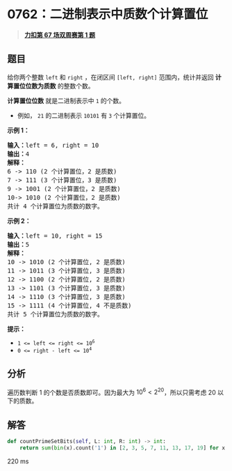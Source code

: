 # 0762：二进制表示中质数个计算置位


> <u>**[力扣第 67 场双周赛第 1 题](https://leetcode.cn/problems/prime-number-of-set-bits-in-binary-representation/)**</u>

## 题目

<p>给你两个整数 <code>left</code> 和 <code>right</code> ，在闭区间 <code>[left, right]</code> 范围内，统计并返回 <strong>计算置位位数为质数</strong> 的整数个数。</p>

<p><strong>计算置位位数</strong> 就是二进制表示中 <code>1</code> 的个数。</p>

<ul>
<li>例如， <code>21</code> 的二进制表示 <code>10101</code> 有 <code>3</code> 个计算置位。</li>
</ul>



<p><strong>示例 1：</strong></p>

<pre>
<strong>输入：</strong>left = 6, right = 10
<strong>输出：</strong>4
<strong>解释：</strong>
6 -&gt; 110 (2 个计算置位，2 是质数)
7 -&gt; 111 (3 个计算置位，3 是质数)
9 -&gt; 1001 (2 个计算置位，2 是质数)
10-&gt; 1010 (2 个计算置位，2 是质数)
共计 4 个计算置位为质数的数字。
</pre>

<p><strong>示例 2：</strong></p>

<pre>
<strong>输入：</strong>left = 10, right = 15
<strong>输出：</strong>5
<strong>解释：</strong>
10 -&gt; 1010 (2 个计算置位, 2 是质数)
11 -&gt; 1011 (3 个计算置位, 3 是质数)
12 -&gt; 1100 (2 个计算置位, 2 是质数)
13 -&gt; 1101 (3 个计算置位, 3 是质数)
14 -&gt; 1110 (3 个计算置位, 3 是质数)
15 -&gt; 1111 (4 个计算置位, 4 不是质数)
共计 5 个计算置位为质数的数字。
</pre>



<p><strong>提示：</strong></p>

<ul>
<li><code>1 &lt;= left &lt;= right &lt;= 10<sup>6</sup></code></li>
<li><code>0 &lt;= right - left &lt;= 10<sup>4</sup></code></li>
</ul>


## 分析


遍历数判断 1 的个数是否质数即可。因为最大为 $10^6<2^20$，所以只需考虑 20 以下的质数。


## 解答

```python
def countPrimeSetBits(self, L: int, R: int) -> int:
	return sum(bin(x).count('1') in [2, 3, 5, 7, 11, 13, 17, 19] for x in range(L, R+1))
```

220 ms


